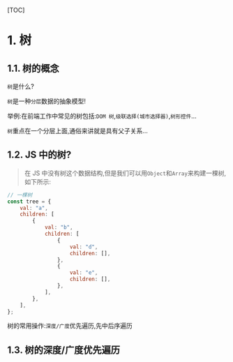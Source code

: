 [TOC]

# 1. 树

## 1.1. 树的概念

`树`是什么?

`树`是一种`分层`数据的抽象模型!

举例:在前端工作中常见的树包括:`DOM 树`,`级联选择(城市选择器)`,`树形控件`...

`树`重点在一个分层上面,通俗来讲就是具有父子关系...

## 1.2. JS 中的树?

> 在 JS 中没有树这个数据结构,但是我们可以用`Object`和`Array`来构建一棵树,如下所示:

```javascript
// 一棵树
const tree = {
    val: "a",
    children: [
        {
            val: "b",
            children: [
                {
                    val: "d",
                    children: [],
                },
                {
                    val: "e",
                    children: [],
                },
            ],
        },
    ],
};
```

树的常用操作:`深度/广度`优先遍历,先中后序遍历

## 1.3. 树的深度/广度优先遍历
